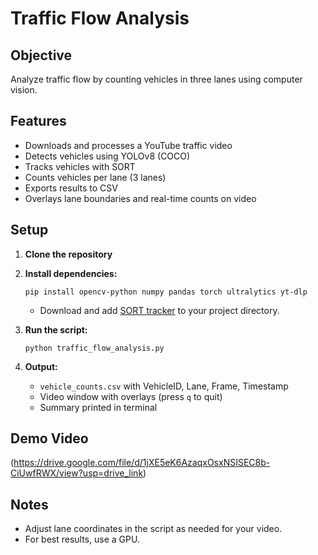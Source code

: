 # Traffic Flow Analysis

## Objective

Analyze traffic flow by counting vehicles in three lanes using computer vision.

## Features

- Downloads and processes a YouTube traffic video
- Detects vehicles using YOLOv8 (COCO)
- Tracks vehicles with SORT
- Counts vehicles per lane (3 lanes)
- Exports results to CSV
- Overlays lane boundaries and real-time counts on video

## Setup

1. **Clone the repository**
2. **Install dependencies:**

   ```
   pip install opencv-python numpy pandas torch ultralytics yt-dlp
   ```

   - Download and add [SORT tracker](https://github.com/abewley/sort) to your project directory.

3. **Run the script:**

   ```
   python traffic_flow_analysis.py
   ```

4. **Output:**
   - `vehicle_counts.csv` with VehicleID, Lane, Frame, Timestamp
   - Video window with overlays (press `q` to quit)
   - Summary printed in terminal

## Demo Video 

(https://drive.google.com/file/d/1jXE5eK6AzaqxOsxNSISEC8b-CiUwfRWX/view?usp=drive_link)

## Notes

- Adjust lane coordinates in the script as needed for your video.
- For best results, use a GPU.
